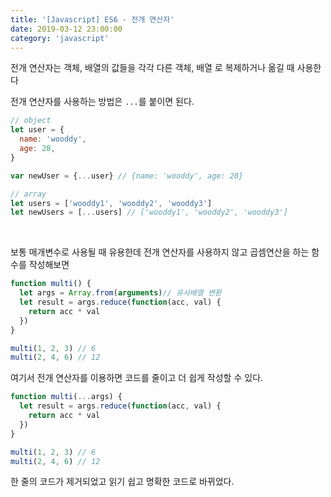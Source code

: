 ```yaml
---
title: '[Javascript] ES6 - 전개 연산자'
date: 2019-03-12 23:00:00
category: 'javascript'
---
```

전개 연산자는 객체, 배열의 값들을 각각 다른 객체, 배열
로 복제하거나 옮길 때 사용한다

전개 연산자를 사용하는 방법은 `...`를 붙이면 된다.

```javascript
// object
let user = {
  name: 'wooddy',
  age: 28,
}

var newUser = {...user} // {name: 'wooddy', age: 28}

// array
let users = ['wooddy1', 'wooddy2', 'wooddy3']
let newUsers = [...users] // ['wooddy1', 'wooddy2', 'wooddy3']
```
<br/>

보통 매개변수로 사용될 때 유용한데 
전개 연산자를 사용하지 않고 곱셈연산을 하는 함수를 작성해보면  

```javascript
function multi() {
  let args = Array.from(arguments)// 유사배열 변환
  let result = args.reduce(function(acc, val) {
    return acc * val
  })
}

multi(1, 2, 3) // 6
multi(2, 4, 6) // 12
```

여기서 전개 연산자를 이용하면 코드를 줄이고 더 쉽게 작성할 수 있다.

```javascript
function multi(...args) {
  let result = args.reduce(function(acc, val) {
    return acc * val
  })
}

multi(1, 2, 3) // 6
multi(2, 4, 6) // 12
```

한 줄의 코드가 제거되었고 읽기 쉽고 명확한 코드로 바뀌었다.
